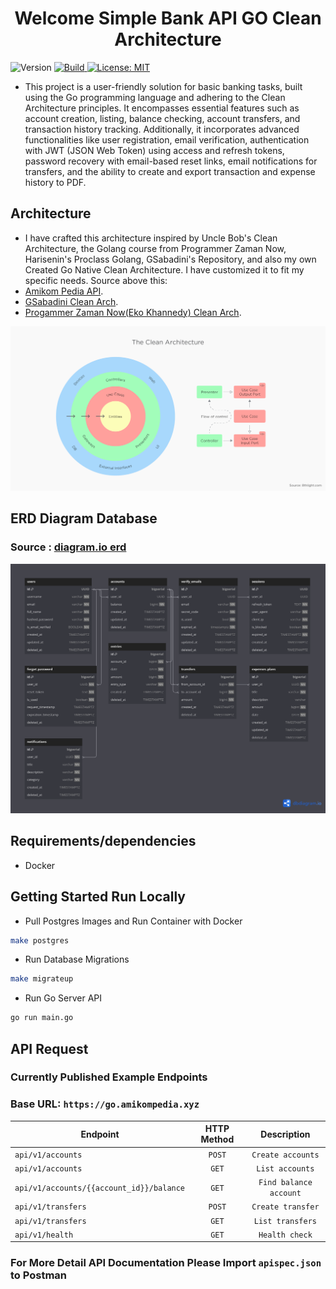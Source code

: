 <h1 align="center">Welcome Simple Bank API GO Clean Architecture</h1>
<p>
  <img alt="Version" src="https://img.shields.io/badge/version-1.11.0-blue.svg?cacheSeconds=2592000" />
  <a href="https://goreportcard.com/badge/github.com/benebobaa/amikom-bri-api" target="_blank">
    <img alt="Build" src="https://goreportcard.com/badge/github.com/benebobaa/amikom-bri-api" />
  </a>
  <a href="#" target="_blank">
    <img alt="License: MIT" src="https://img.shields.io/badge/License-MIT-yellow.svg" />
  </a>

</p>

- This project is a user-friendly solution for basic banking tasks, built using the Go programming language and adhering to the Clean Architecture principles. It encompasses essential features such as account creation, listing, balance checking, account transfers, and transaction history tracking. Additionally, it incorporates advanced functionalities like user registration, email verification, authentication with JWT (JSON Web Token) using access and refresh tokens, password recovery with email-based reset links, email notifications for transfers, and the ability to create and export transaction and expense history to PDF.


## Architecture
-  I have crafted this architecture inspired by Uncle Bob's Clean Architecture, the Golang course from Programmer Zaman Now, Harisenin's Proclass Golang, GSabadini's Repository, and also my own Created Go Native Clean Architecture. I have customized it to fit my specific needs. Source above this:
- [Amikom Pedia API](https://github.com/benebobaa/amikom-pedia-api).
- [GSabadini Clean Arch](https://github.com/GSabadini/go-clean-architecture).
- [Progammer Zaman Now(Eko Khannedy) Clean Arch](https://github.com/khannedy/golang-clean-architecture).

![Clean Architecture](clean.png)

## ERD Diagram Database
### Source : [diagram.io erd](https://dbdiagram.io/d/65ccfe1dac844320ae26a809)
![ERD Diagram](erd.png)

## Requirements/dependencies
- Docker


## Getting Started Run Locally

- Pull Postgres Images and Run Container with Docker

```sh
make postgres
```

- Run Database Migrations

```sh
make migrateup
```

- Run Go Server API

```sh
go run main.go
```


## API Request

### Currently Published Example Endpoints
### Base URL: `https://go.amikompedia.xyz`

| Endpoint                                 | HTTP Method           | Description       |
|------------------------------------------| :---------------------: | :-----------------: |
| `api/v1/accounts`                        | `POST`                | `Create accounts` |
| `api/v1/accounts`                        | `GET`                 | `List accounts`   |
| `api/v1/accounts/{{account_id}}/balance` | `GET`                |    `Find balance account` |
| `api/v1/transfers`                       | `POST`                | `Create transfer` |
| `api/v1/transfers`                       | `GET`                 | `List transfers`  |
| `api/v1/health`                          | `GET`                 | `Health check`  |

### For More Detail API Documentation Please Import `apispec.json` to Postman

